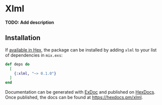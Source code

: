 # Xlml

**TODO: Add description**

## Installation

If [available in Hex](https://hex.pm/docs/publish), the package can be installed
by adding `xlml` to your list of dependencies in `mix.exs`:

```elixir
def deps do
  [
    {:xlml, "~> 0.1.0"}
  ]
end
```

Documentation can be generated with [ExDoc](https://github.com/elixir-lang/ex_doc)
and published on [HexDocs](https://hexdocs.pm). Once published, the docs can
be found at <https://hexdocs.pm/xlml>.

